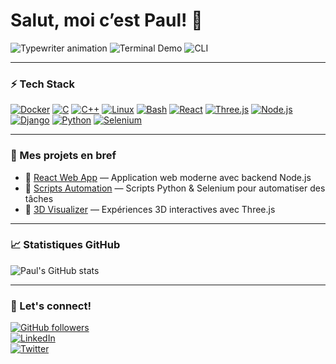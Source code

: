 # Salut, moi c’est Paul! 👋

![Typewriter animation](https://readme-typing-svg.demolab.com?font=Fira+Code&size=26&duration=4000&pause=1000&color=00FFAA&center=true&vCenter=true&width=600&height=50&lines=FullStack+Developer;Student+at+42;Coding+my+way+to+the+top!)
![Terminal Demo](https://media.giphy.com/media/your-terminal-gif.gif)
![CLI](https://img.shields.io/badge/command-woahimi-brightgreen)

---

### ⚡️ Tech Stack

[![Docker](https://skillicons.dev/icons?i=docker)](https://docker.com)
[![C](https://skillicons.dev/icons?i=c)](https://en.wikipedia.org/wiki/C_(programming_language))
[![C++](https://skillicons.dev/icons?i=cpp)](https://en.wikipedia.org/wiki/C%2B%2B)
[![Linux](https://skillicons.dev/icons?i=linux)](https://linux.org)
[![Bash](https://skillicons.dev/icons?i=bash)](https://en.wikipedia.org/wiki/Bash_(Unix_shell))
[![React](https://skillicons.dev/icons?i=react)](https://reactjs.org)
[![Three.js](https://skillicons.dev/icons?i=threejs)](https://threejs.org)
[![Node.js](https://skillicons.dev/icons?i=nodejs)](https://nodejs.org)
[![Django](https://skillicons.dev/icons?i=django)](https://www.djangoproject.com)
[![Python](https://skillicons.dev/icons?i=python)](https://python.org)
[![Selenium](https://skillicons.dev/icons?i=selenium)](https://www.selenium.dev)

---

### 💼 Mes projets en bref

- 🚀 [React Web App](https://github.com/PaulSchemith/my-react-app) — Application web moderne avec backend Node.js  
- 🤖 [Scripts Automation](https://github.com/PaulSchemith/automation-scripts) — Scripts Python & Selenium pour automatiser des tâches  
- 🌌 [3D Visualizer](https://github.com/PaulSchemith/threejs-visualizer) — Expériences 3D interactives avec Three.js

---

### 📈 Statistiques GitHub

![Paul's GitHub stats](https://github-readme-stats.vercel.app/api?username=PaulSchemith&show_icons=true&theme=radical)

---

### 🚀 Let's connect!

[![GitHub followers](https://img.shields.io/github/followers/PaulSchemith?style=social)](https://github.com/PaulSchemith)  
[![LinkedIn](https://img.shields.io/badge/LinkedIn-0077B5?style=social&logo=linkedin&logoColor=white)](https://linkedin.com/in/tonprofil)  
[![Twitter](https://img.shields.io/badge/Twitter-1DA1F2?style=social&logo=twitter&logoColor=white)](https://twitter.com/tonpseudo)

